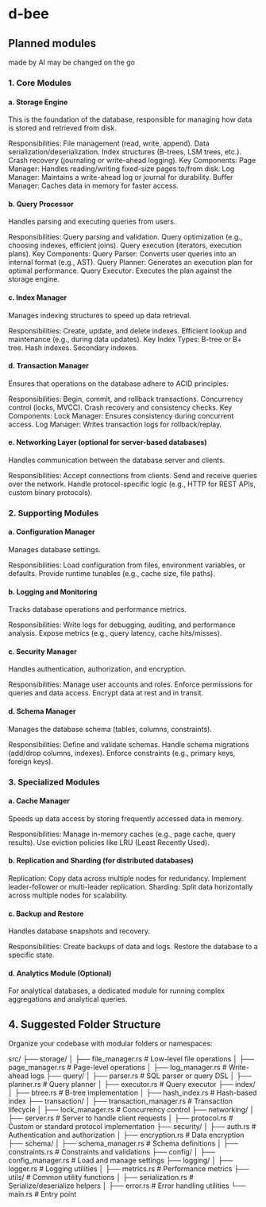 # d-bee

## Planned modules
made by AI may be changed on the go

### 1. Core Modules

#### a. Storage Engine

This is the foundation of the database, responsible for managing how data is stored and retrieved from disk.

Responsibilities:
File management (read, write, append).
Data serialization/deserialization.
Index structures (B-trees, LSM trees, etc.).
Crash recovery (journaling or write-ahead logging).
Key Components:
Page Manager: Handles reading/writing fixed-size pages to/from disk.
Log Manager: Maintains a write-ahead log or journal for durability.
Buffer Manager: Caches data in memory for faster access.

#### b. Query Processor

Handles parsing and executing queries from users.

Responsibilities:
Query parsing and validation.
Query optimization (e.g., choosing indexes, efficient joins).
Query execution (iterators, execution plans).
Key Components:
Query Parser: Converts user queries into an internal format (e.g., AST).
Query Planner: Generates an execution plan for optimal performance.
Query Executor: Executes the plan against the storage engine.

#### c. Index Manager

Manages indexing structures to speed up data retrieval.

Responsibilities:
Create, update, and delete indexes.
Efficient lookup and maintenance (e.g., during data updates).
Key Index Types:
B-tree or B+ tree.
Hash indexes.
Secondary indexes.

#### d. Transaction Manager

Ensures that operations on the database adhere to ACID principles.

Responsibilities:
Begin, commit, and rollback transactions.
Concurrency control (locks, MVCC).
Crash recovery and consistency checks.
Key Components:
Lock Manager: Ensures consistency during concurrent access.
Log Manager: Writes transaction logs for rollback/replay.

#### e. Networking Layer (optional for server-based databases)

Handles communication between the database server and clients.

Responsibilities:
Accept connections from clients.
Send and receive queries over the network.
Handle protocol-specific logic (e.g., HTTP for REST APIs, custom binary protocols).

### 2. Supporting Modules

#### a. Configuration Manager

Manages database settings.

Responsibilities:
Load configuration from files, environment variables, or defaults.
Provide runtime tunables (e.g., cache size, file paths).

#### b. Logging and Monitoring

Tracks database operations and performance metrics.

Responsibilities:
Write logs for debugging, auditing, and performance analysis.
Expose metrics (e.g., query latency, cache hits/misses).

#### c. Security Manager

Handles authentication, authorization, and encryption.

Responsibilities:
Manage user accounts and roles.
Enforce permissions for queries and data access.
Encrypt data at rest and in transit.

#### d. Schema Manager

Manages the database schema (tables, columns, constraints).

Responsibilities:
Define and validate schemas.
Handle schema migrations (add/drop columns, indexes).
Enforce constraints (e.g., primary keys, foreign keys).

### 3. Specialized Modules

#### a. Cache Manager

Speeds up data access by storing frequently accessed data in memory.

Responsibilities:
Manage in-memory caches (e.g., page cache, query results).
Use eviction policies like LRU (Least Recently Used).

#### b. Replication and Sharding (for distributed databases)

Replication:
Copy data across multiple nodes for redundancy.
Implement leader-follower or multi-leader replication.
Sharding:
Split data horizontally across multiple nodes for scalability.

#### c. Backup and Restore

Handles database snapshots and recovery.

Responsibilities:
Create backups of data and logs.
Restore the database to a specific state.

#### d. Analytics Module (Optional)

For analytical databases, a dedicated module for running complex aggregations and analytical queries.

## 4. Suggested Folder Structure

Organize your codebase with modular folders or namespaces:

src/
├── storage/
│   ├── file_manager.rs       # Low-level file operations
│   ├── page_manager.rs       # Page-level operations
│   ├── log_manager.rs        # Write-ahead logs
├── query/
│   ├── parser.rs             # SQL parser or query DSL
│   ├── planner.rs            # Query planner
│   ├── executor.rs           # Query executor
├── index/
│   ├── btree.rs              # B-tree implementation
│   ├── hash_index.rs         # Hash-based index
├── transaction/
│   ├── transaction_manager.rs # Transaction lifecycle
│   ├── lock_manager.rs       # Concurrency control
├── networking/
│   ├── server.rs             # Server to handle client requests
│   ├── protocol.rs           # Custom or standard protocol implementation
├── security/
│   ├── auth.rs               # Authentication and authorization
│   ├── encryption.rs         # Data encryption
├── schema/
│   ├── schema_manager.rs     # Schema definitions
│   ├── constraints.rs        # Constraints and validations
├── config/
│   ├── config_manager.rs     # Load and manage settings
├── logging/
│   ├── logger.rs             # Logging utilities
│   ├── metrics.rs            # Performance metrics
├── utils/                    # Common utility functions
│   ├── serialization.rs      # Serialize/deserialize helpers
│   ├── error.rs              # Error handling utilities
└── main.rs                   # Entry point

